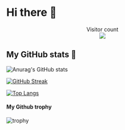 # Hi there :wave:

<p align="center"> 
  Visitor count<br>
  <img src="https://profile-counter.glitch.me/coringplay/count.svg">
</p>

## My GitHub stats :100:
![Anurag's GitHub stats](https://github-readme-stats.vercel.app/api?username=coringplay&theme=dracula&count_private=true&show_icons=true&hide_title=true)

[![GitHub Streak](http://github-readme-streak-stats.herokuapp.com?user=CoringPlay&theme=dracula&hide_border=true)](https://git.io/streak-stats)

[![Top Langs](https://github-readme-stats.vercel.app/api/top-langs/?username=coringplay&layout=demo)](https://github.com/anuraghazra/github-readme-stats)

#### My Github trophy
![trophy](https://github-profile-trophy.vercel.app/?username=CoringPlay&theme=onedark)
